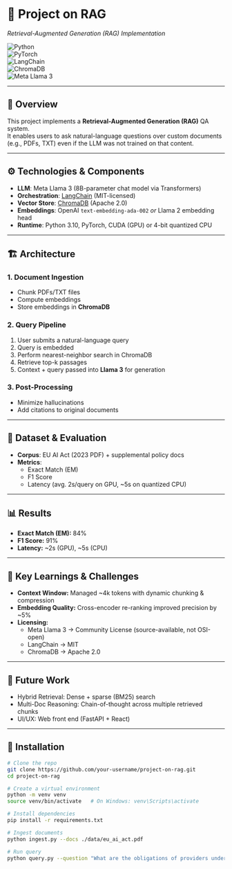 # 📖 Project on RAG  
_Retrieval-Augmented Generation (RAG) Implementation_

![Python](https://img.shields.io/badge/python-3.10-blue.svg)  
![PyTorch](https://img.shields.io/badge/PyTorch-%23EE4C2C.svg?logo=PyTorch&logoColor=white)  
![LangChain](https://img.shields.io/badge/LangChain-MIT-green)  
![ChromaDB](https://img.shields.io/badge/ChromaDB-Apache%202.0-orange)  
![Meta Llama 3](https://img.shields.io/badge/Meta-Llama%203-9cf)  

---

## 📌 Overview  

This project implements a **Retrieval-Augmented Generation (RAG)** QA system.  
It enables users to ask natural-language questions over custom documents (e.g., PDFs, TXT) even if the LLM was not trained on that content.  

---

## ⚙️ Technologies & Components  

- **LLM**: Meta Llama 3 (8B-parameter chat model via Transformers)  
- **Orchestration**: [LangChain](https://www.langchain.com/) (MIT-licensed)  
- **Vector Store**: [ChromaDB](https://www.trychroma.com/) (Apache 2.0)  
- **Embeddings**: OpenAI `text-embedding-ada-002` *or* Llama 2 embedding head  
- **Runtime**: Python 3.10, PyTorch, CUDA (GPU) or 4-bit quantized CPU  

---

## 🏗️ Architecture  

### 1. Document Ingestion  
- Chunk PDFs/TXT files  
- Compute embeddings  
- Store embeddings in **ChromaDB**  

### 2. Query Pipeline  
1. User submits a natural-language query  
2. Query is embedded  
3. Perform nearest-neighbor search in ChromaDB  
4. Retrieve top-k passages  
5. Context + query passed into **Llama 3** for generation  

### 3. Post-Processing  
- Minimize hallucinations  
- Add citations to original documents  

---

## 📂 Dataset & Evaluation  

- **Corpus**: EU AI Act (2023 PDF) + supplemental policy docs  
- **Metrics**:  
  - Exact Match (EM)  
  - F1 Score  
  - Latency (avg. 2s/query on GPU, ~5s on quantized CPU)  

---

## 📊 Results  

- **Exact Match (EM):** 84%  
- **F1 Score:** 91%  
- **Latency:** ~2s (GPU), ~5s (CPU)  

---

## 🔑 Key Learnings & Challenges  

- **Context Window:** Managed ~4k tokens with dynamic chunking & compression  
- **Embedding Quality:** Cross-encoder re-ranking improved precision by ~5%  
- **Licensing:**  
  - Meta Llama 3 → Community License (source-available, not OSI-open)  
  - LangChain → MIT  
  - ChromaDB → Apache 2.0  

---

## 🚀 Future Work  

- Hybrid Retrieval: Dense + sparse (BM25) search  
- Multi-Doc Reasoning: Chain-of-thought across multiple retrieved chunks  
- UI/UX: Web front end (FastAPI + React)  

---

## 🔧 Installation  

```bash
# Clone the repo
git clone https://github.com/your-username/project-on-rag.git
cd project-on-rag

# Create a virtual environment
python -m venv venv
source venv/bin/activate   # On Windows: venv\Scripts\activate

# Install dependencies
pip install -r requirements.txt

# Ingest documents
python ingest.py --docs ./data/eu_ai_act.pdf

# Run query
python query.py --question "What are the obligations of providers under the EU AI Act?"

